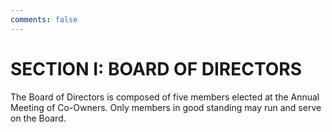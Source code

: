 ```yaml
---
comments: false
---
```


# SECTION I: BOARD OF DIRECTORS
The Board of Directors is composed of five members elected at
the Annual Meeting of Co-Owners. Only members in good standing may run and serve on the
Board.